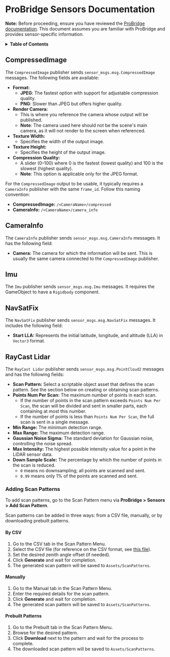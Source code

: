 # ProBridge Sensors Documentation

**Note:** Before proceeding, ensure you have reviewed the [ProBridge documentation](https://github.com/RosProBridge/UnityBridge/blob/master/Documentation/docs.md). This document assumes you are familiar with ProBridge and provides sensor-specific information.

<details>
  <summary><strong>Table of Contents</strong></summary>

1. [CompressedImage](#compressedimage)
2. [CameraInfo](#camerainfo)
3. [Imu](#imu)
4. [NavSatFix](#navsatfix)
5. [RayCast Lidar](#raycast-lidar)
   - [Adding Scan Patterns](#adding-scan-patterns)
      - [By CSV](#by-csv)
      - [Manually](#manually)
      - [Prebuilt Patterns](#prebuilt-patterns)

</details>

## CompressedImage

The `CompressedImage` publisher sends `sensor_msgs.msg.CompressedImage` messages. The following fields are available:

- **Format:**
  - **JPEG**: The fastest option with support for adjustable compression quality.
  - **PNG**: Slower than JPEG but offers higher quality.
- **Render Camera:**
  - This is where you reference the camera whose output will be published.
  - **Note**: The camera used here should not be the scene's main camera, as it will not render to the screen when referenced.
- **Texture Width:**
  - Specifies the width of the output image.
- **Texture Height:**
  - Specifies the height of the output image.
- **Compression Quality:**
  - A slider (0–100) where 0 is the fastest (lowest quality) and 100 is the slowest (highest quality).
  - **Note**: This option is applicable only for the JPEG format.

For the `CompressedImage` output to be usable, it typically requires a `CameraInfo` publisher with the same `frame_id`. Follow this naming convention:
- **CompressedImage:** `/<CameraName>/compressed`
- **CameraInfo:** `/<CameraName>/camera_info`

## CameraInfo

The `CameraInfo` publisher sends `sensor_msgs.msg.CameraInfo` messages. It has the following field:

- **Camera:** The camera for which the information will be sent. This is usually the same camera connected to the `CompressedImage` publisher.

## Imu

The `Imu` publisher sends `sensor_msgs.msg.Imu` messages. It requires the GameObject to have a `Rigidbody` component.

## NavSatFix

The `NavSatFix` publisher sends `sensor_msgs.msg.NavSatFix` messages. It includes the following field:

- **Start LLA:** Represents the initial latitude, longitude, and altitude (LLA) in `Vector3` format.

## RayCast Lidar

The `RayCast Lidar` publisher sends `sensor_msgs.msg.PointCloud2` messages and has the following fields:

- **Scan Pattern:** Select a scriptable object asset that defines the scan pattern. See the section below on creating or obtaining scan patterns.
- **Points Num Per Scan:** The maximum number of points in each scan.
  - If the number of points in the scan pattern exceeds `Points Num Per Scan`, the scan will be divided and sent in smaller parts, each containing at most this number.
  - If the number of points is less than `Points Num Per Scan`, the full scan is sent in a single message.
- **Min Range:** The minimum detection range.
- **Max Range:** The maximum detection range.
- **Gaussian Noise Sigma:** The standard deviation for Gaussian noise, controlling the noise spread.
- **Max Intensity:** The highest possible intensity value for a point in the LiDAR sensor data.
- **Down Sample Scale:** The percentage by which the number of points in the scan is reduced.
  - `0` means no downsampling; all points are scanned and sent.
  - `0.99` means only 1% of the points are scanned and sent.

### Adding Scan Patterns

To add scan patterns, go to the Scan Pattern menu via **ProBridge > Sensors > Add Scan Pattern**.

Scan patterns can be added in three ways: from a CSV file, manually, or by downloading prebuilt patterns.

#### By CSV
1. Go to the CSV tab in the Scan Pattern Menu.
2. Select the CSV file (for reference on the CSV format, see [this file](https://raw.githubusercontent.com/RosProBridge/SensorFiles/refs/heads/main/ScanPatterns/RawData/LivoxScanPattern/avia.csv)).
3. Set the desired zenith angle offset (if needed).
4. Click **Generate** and wait for completion.
5. The generated scan pattern will be saved to `Assets/ScanPatterns`.

#### Manually
1. Go to the Manual tab in the Scan Pattern Menu.
2. Enter the required details for the scan pattern.
3. Click **Generate** and wait for completion.
4. The generated scan pattern will be saved to `Assets/ScanPatterns`.

#### Prebuilt Patterns
1. Go to the Prebuilt tab in the Scan Pattern Menu.
2. Browse for the desired pattern.
3. Click **Download** next to the pattern and wait for the process to complete.
4. The downloaded scan pattern will be saved to `Assets/ScanPatterns`.
